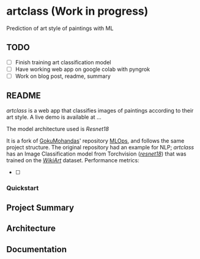 # artclass (Work in progress)
Prediction of art style of paintings with ML

## TODO

- [ ] Finish training art classification model
- [ ] Have working web app on google colab with pyngrok
- [ ] Work on blog post, readme, summary

## README

*artclass* is a web app that classifies images of paintings according to their art style. A live demo is available at ...

The model architecture used is *Resnet18*

It is a fork of [GokuMohandas](https://github.com/GokuMohandas)' repository [MLOps](https://github.com/GokuMohandas/MLOps), and follows the same project structure. The original repository had an example for NLP; *artclass* has an Image Classification model from Torchvision ([*resnet18*](https://pytorch.org/vision/stable/models.html#torchvision.models.resnet18)) that was trained on the [*WikiArt*](https://github.com/cs-chan/ArtGAN/tree/master/WikiArt%20Dataset) dataset. Performance metrics:



- [ ] 

### Quickstart



## Project Summary

## Architecture 

## Documentation

